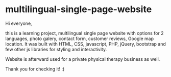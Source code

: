 # multilingual-single-page-website

Hi everyone,

this is a learning project, multilingual single page website with options for 2 languages, photo galery, contact form, customer reviews, Google map location.
It was built with HTML, CSS, javascript, PHP, jQuery, bootstrap and few other js libraries for styling and interactivity.

Website is afterward used for a private physical therapy business as well.

Thank you for checking it! :)

